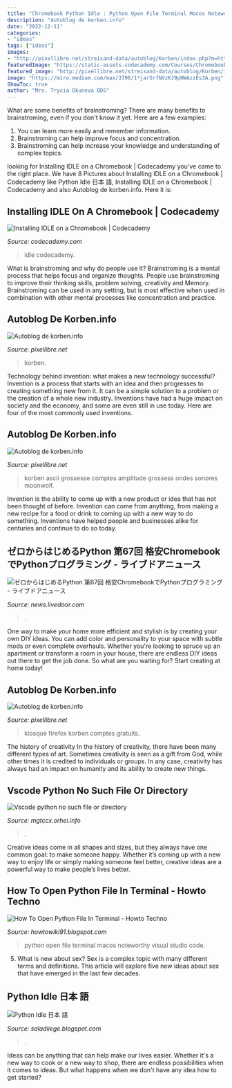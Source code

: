 ```yaml
---
title: "Chromebook Python Idle : Python Open File Terminal Macos Noteworthy Visual Studio Code"
description: "Autoblog de korben.info"
date: "2022-12-11"
categories:
- "ideas"
tags: ["ideas"]
images:
- "http://pixellibre.net/streisand-data/autoblog/Korben/index.php?m=https://korben.info/app/uploads/2019/12/amplitude-1024x959.png"
featuredImage: "https://static-assets.codecademy.com/Courses/Chromebook/python_program_final.png"
featured_image: "http://pixellibre.net/streisand-data/autoblog/Korben/index.php?m=https://korben.info/app/uploads/2019/12/korben-info-firefox-kiosque-1024x555.jpg"
image: "https://miro.medium.com/max/3796/1*jarSrfNVzKJ9pHWAzzEs3A.png"
ShowToc: true
author: "Mrs. Trycia Okuneva DDS"
---
```



What are some benefits of brainstroming?
There are many benefits to brainstroming, even if you don't know it yet. Here are a few examples: 
1. You can learn more easily and remember information. 
2. Brainstroming can help improve focus and concentration. 
3. Brainstroming can help increase your knowledge and understanding of complex topics.

	

		
looking for Installing IDLE on a Chromebook | Codecademy you've came to the right place. We have 8 Pictures about Installing IDLE on a Chromebook | Codecademy like Python Idle 日本 語, Installing IDLE on a Chromebook | Codecademy and also Autoblog de korben.info. Here it is:
		
    
## Installing IDLE On A Chromebook | Codecademy

<img loading=lazy src="https://static-assets.codecademy.com/Courses/Chromebook/python_program_final.png" onerror="this.onerror=null;this.src='https://tse4.mm.bing.net/th?id=OIP.5qTprqlSAzdQJAQqL1Nf5gHaEn&amp;pid=15.1';" alt="Installing IDLE on a Chromebook | Codecademy">

_Source: codecademy.com_

>idle codecademy. 

	

What is brainstroming and why do people use it?
Brainstroming is a mental process that helps focus and organize thoughts. People use brainstroming to improve their thinking skills, problem solving, creativity and Memory. Brainstroming can be used in any setting, but is most effective when used in combination with other mental processes like concentration and practice.

    
## Autoblog De Korben.info

<img loading=lazy src="http://pixellibre.net/streisand-data/autoblog/Korben/index.php?m=https://korben.info/app/uploads/2019/12/IMG_6087.png" onerror="this.onerror=null;this.src='https://tse3.mm.bing.net/th?id=OIP.YxC5srG4R5hcn_8TpU7-sAHaHL&amp;pid=15.1';" alt="Autoblog de korben.info">

_Source: pixellibre.net_

>korben. 

	

Technology behind invention: what makes a new technology successful?
Invention is a process that starts with an idea and then progresses to creating something new from it. It can be a simple solution to a problem or the creation of a whole new industry. Inventions have had a huge impact on society and the economy, and some are even still in use today. Here are four of the most commonly used inventions.

    
## Autoblog De Korben.info

<img loading=lazy src="http://pixellibre.net/streisand-data/autoblog/Korben/index.php?m=https://korben.info/app/uploads/2019/12/amplitude-1024x959.png" onerror="this.onerror=null;this.src='https://tse3.mm.bing.net/th?id=OIP.N5zUBIk-lGHfijEPcZxWvgHaG7&amp;pid=15.1';" alt="Autoblog de korben.info">

_Source: pixellibre.net_

>korben ascii grossesse comptes amplitude grossess ondes sonores moonwolf. 

	

Invention is the ability to come up with a new product or idea that has not been thought of before. Invention can come from anything, from making a new recipe for a food or drink to coming up with a new way to do something. Inventions have helped people and businesses alike for centuries and continue to do so today.

    
## ゼロからはじめるPython 第67回 格安ChromebookでPythonプログラミング - ライブドアニュース

<img loading=lazy src="https://image.news.livedoor.com/newsimage/stf/b/2/b2fe6_1223_5df6083a38be12af149fac70db30ed57.jpg" onerror="this.onerror=null;this.src='https://tse4.mm.bing.net/th?id=OIP.pUoMYFa8jAzb1ZFoebtdbAHaEo&amp;pid=15.1';" alt="ゼロからはじめるPython 第67回 格安ChromebookでPythonプログラミング - ライブドアニュース">

_Source: news.livedoor.com_

>. 

	

One way to make your home more efficient and stylish is by creating your own DIY ideas. You can add color and personality to your space with subtle mods or even complete overhauls. Whether you're looking to spruce up an apartment or transform a room in your house, there are endless DIY ideas out there to get the job done. So what are you waiting for? Start creating at home today!

    
## Autoblog De Korben.info

<img loading=lazy src="http://pixellibre.net/streisand-data/autoblog/Korben/index.php?m=https://korben.info/app/uploads/2019/12/korben-info-firefox-kiosque-1024x555.jpg" onerror="this.onerror=null;this.src='https://tse2.mm.bing.net/th?id=OIP.akHGjJRHvxB6ieQ8zmv6ygHaEA&amp;pid=15.1';" alt="Autoblog de korben.info">

_Source: pixellibre.net_

>kiosque firefox korben comptes gratuits. 

	

The history of creativity
In the history of creativity, there have been many different types of art. Sometimes creativity is seen as a gift from God, while other times it is credited to individuals or groups. In any case, creativity has always had an impact on humanity and its ability to create new things.

    
## Vscode Python No Such File Or Directory

<img loading=lazy src="https://mgtccx.orhei.info/templates/f16dc396e088c7c707eabe9d7479e7a2/img/5badab2cacb024657362ae9d4f208e78.jpg" onerror="this.onerror=null;this.src='https://tse4.mm.bing.net/th?id=OIP.2auxrF9RuucL5fgVan5NXgCCBJ&amp;pid=15.1';" alt="Vscode python no such file or directory">

_Source: mgtccx.orhei.info_

>. 

	

Creative ideas come in all shapes and sizes, but they always have one common goal: to make someone happy. Whether it’s coming up with a new way to enjoy life or simply making someone feel better, creative ideas are a powerful way to make people’s lives better.

    
## How To Open Python File In Terminal - Howto Techno

<img loading=lazy src="https://miro.medium.com/max/3796/1*jarSrfNVzKJ9pHWAzzEs3A.png" onerror="this.onerror=null;this.src='https://tse1.mm.bing.net/th?id=OIP.oGTgASzxapekccbKg2Q0agHaCE&amp;pid=15.1';" alt="How To Open Python File In Terminal - Howto Techno">

_Source: howtowiki91.blogspot.com_

>python open file terminal macos noteworthy visual studio code. 

	

5. What is new about sex?
Sex is a complex topic with many different terms and definitions. This article will explore five new ideas about sex that have emerged in the last few decades.

    
## Python Idle 日本 語

<img loading=lazy src="https://python.keicode.com/lang/img/python-idle-4.png" onerror="this.onerror=null;this.src='https://tse1.mm.bing.net/th?id=OIP.u2YIsduYUCA_8Ip_J8favwHaDe&amp;pid=15.1';" alt="Python Idle 日本 語">

_Source: saladiiege.blogspot.com_

>. 

	

Ideas can be anything that can help make our lives easier. Whether it's a new way to cook or a new way to shop, there are endless possibilities when it comes to ideas. But what happens when we don't have any idea how to get started? 

